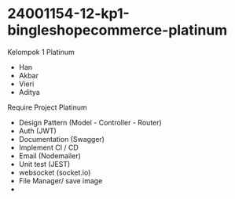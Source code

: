 # 24001154-12-kp1-bingleshopecommerce-platinum
Kelompok 1 Platinum
- Han
- Akbar
- Vieri
- Aditya

Require Project Platinum 
- Design Pattern (Model - Controller - Router)
- Auth (JWT)
- Documentation (Swagger)
- Implement CI / CD
- Email (Nodemailer)
- Unit test (JEST)
- websocket (socket.io)
- File Manager/ save image
- 
